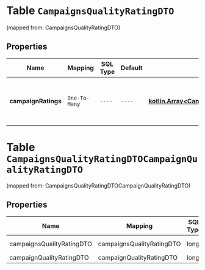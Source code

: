 
# Table `CampaignsQualityRatingDTO`
(mapped from: CampaignsQualityRatingDTO)

## Properties
Name | Mapping | SQL Type | Default | Type | Description | Notes
---- | ------- | -------- | ------- | ---- | ----------- | -----
**campaignRatings** | `One-To-Many` | `----` | `----`  | [**kotlin.Array&lt;CampaignQualityRatingDTO&gt;**](CampaignQualityRatingDTO.md) | Список магазинов c информацией об их индексе качества. | 


# **Table `CampaignsQualityRatingDTOCampaignQualityRatingDTO`**
(mapped from: CampaignsQualityRatingDTOCampaignQualityRatingDTO)

## Properties
Name | Mapping | SQL Type | Default | Type | Description | Notes
---- | ------- | -------- | ------- | ---- | ----------- | -----
campaignsQualityRatingDTO | campaignsQualityRatingDTO | long | | kotlin.Long | Primary Key | *one*
campaignQualityRatingDTO | campaignQualityRatingDTO | long | | kotlin.Long | Foreign Key | *many*



